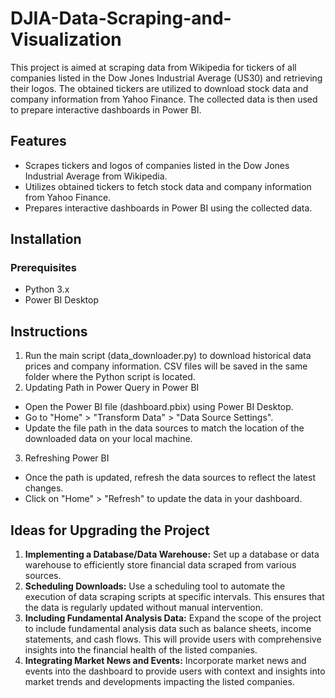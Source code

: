 # DJIA-Data-Scraping-and-Visualization

This project is aimed at scraping data from Wikipedia for tickers of all companies listed in the Dow Jones Industrial Average (US30) and retrieving their logos. The obtained tickers are utilized to download stock data and company information from Yahoo Finance. The collected data is then used to prepare interactive dashboards in Power BI.

## Features
- Scrapes tickers and logos of companies listed in the Dow Jones Industrial Average from Wikipedia.
- Utilizes obtained tickers to fetch stock data and company information from Yahoo Finance.
- Prepares interactive dashboards in Power BI using the collected data.

## Installation

### Prerequisites
- Python 3.x
- Power BI Desktop

## Instructions
1. Run the main script (data_downloader.py) to download historical data prices and company information. CSV files will be saved in the same folder where the Python script is located.
2. Updating Path in Power Query in Power BI
- Open the Power BI file (dashboard.pbix) using Power BI Desktop.
- Go to "Home" > "Transform Data" > "Data Source Settings".
- Update the file path in the data sources to match the location of the downloaded data on your local machine.
3. Refreshing Power BI
- Once the path is updated, refresh the data sources to reflect the latest changes.
- Click on "Home" > "Refresh" to update the data in your dashboard.

## Ideas for Upgrading the Project
1. **Implementing a Database/Data Warehouse:** Set up a database or data warehouse to efficiently store financial data scraped from various sources.
2. **Scheduling Downloads:** Use a scheduling tool to automate the execution of data scraping scripts at specific intervals. This ensures that the data is regularly updated without manual intervention.
3. **Including Fundamental Analysis Data:** Expand the scope of the project to include fundamental analysis data such as balance sheets, income statements, and cash flows. This will provide users with comprehensive insights into the financial health of the listed companies.
4. **Integrating Market News and Events:** Incorporate market news and events into the dashboard to provide users with context and insights into market trends and developments impacting the listed companies.
